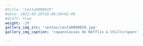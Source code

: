 ```yaml
---
#title: "Cesta0000029"
#date: 2022-03-29T18:08:59+02:00
#draft: true
weight: -29
gallery_img_src: 'cestas/cesta0000029.jpg'
gallery_img_caption: '<span>Caixas de Netflix & Chill</span>'

---
```


